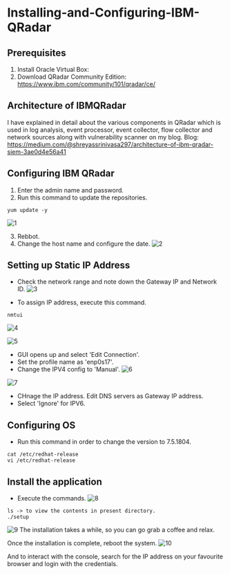 # Installing-and-Configuring-IBM-QRadar

## Prerequisites
1. Install Oracle Virtual Box: 
2. Download QRadar Community Edition: https://www.ibm.com/community/101/qradar/ce/
## Architecture of IBMQRadar
I have explained in detail about the various components in QRadar which is used in log analysis, event processor, event collector, flow collector and network sources along with vulnerability scanner on my blog.
Blog: https://medium.com/@shreyassrinivasa297/architecture-of-ibm-qradar-siem-3ae0d4e56a41
## Configuring IBM QRadar
1. Enter the admin name and password.
2. Run this command to update the repositories.
```
yum update -y
```
![1](https://github.com/user-attachments/assets/2179e3f5-2a6f-4ea9-9c71-c2d7dbf7937f)

3. Rebbot.
4. Change the host name and configure the date.
![2](https://github.com/user-attachments/assets/25dd69c0-3184-4de7-a3fe-f7f7574bf56f)


## Setting up Static IP Address
- Check the network range and note down the Gateway IP and Network ID.
![3](https://github.com/user-attachments/assets/25af68d5-65db-4644-9d20-3090b78e6279)

- To assign IP address, execute this command.
```
nmtui
```
![4](https://github.com/user-attachments/assets/17de707a-f5d6-4232-9eda-4e0cf6fe458d)

![5](https://github.com/user-attachments/assets/1a30a8c0-3e0f-4994-a76e-3865dde8ad5d)

- GUI opens up and select 'Edit Connection'.
- Set the profile name as 'enp0s17'.
- Change the IPV4 config to 'Manual'.
![6](https://github.com/user-attachments/assets/2410e9f3-26d1-4315-9ad4-af6a6dd311a0)

![7](https://github.com/user-attachments/assets/44f80a89-fc10-42cd-a5dd-b103362bcad0)
- CHnage the IP address. Edit DNS servers as Gateway IP address.
- Select 'Ignore' for IPV6.

## Configuring OS
- Run this command in order to change the version to 7.5.1804.
```
cat /etc/redhat-release
vi /etc/redhat-release
```

## Install the application
- Execute the commands.
![8](https://github.com/user-attachments/assets/612a7253-dde6-486b-81fd-c11b4a86a8e9)

```
ls -> to view the contents in present directory.
./setup
```
![9](https://github.com/user-attachments/assets/a479a673-1795-4033-a7d9-9a601389a486)
The installation takes a while, so you can go grab a coffee and relax.

Once the installation is complete, reboot the system.
![10](https://github.com/user-attachments/assets/7d9d8d1a-0a5e-4348-87b3-ed1bffbb28de)

And to interact with the console, search for the IP address on your favourite browser and login with the credentials.
